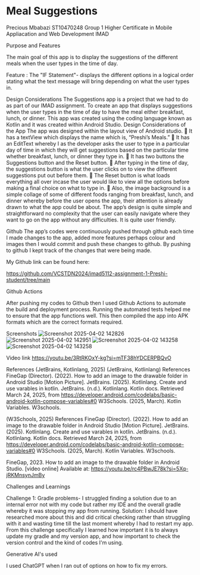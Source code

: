 # Meal Suggestions
Precious Mbabazi
ST10470248
Group 1
Higher Certificate in Mobile Appliacation
and Web Development
IMAD

Purpose and Features

The main goal of this app is to display the suggestions of the different meals when the user 
types in the time of day.  

Feature : The "IF Statement"-  displays the different options in a logical order stating what the text message will bring depending on what the 
user types in. 




Design Considerations
The Suggestions app is a project that we had to do as part of our IMAD
assignment. To create an app that displays suggestions when the user
types in the time of day to have the meal either breakfast, lunch, or dinner.
This app was created using the coding language known as Kotlin and it
was created within Android Studio.
Design Considerations of the App
The app was designed within the layout view of Android studio.
 It has a textView which displays the name which is, “Preshi’s Meals.”
 It has an EditText whereby I as the developer asks the user to type
in a particular day of time in which they will get suggestions based
on the particular time whether breakfast, lunch, or dinner they type
in.
 It has two buttons the Suggestions button and the Reset button.
 After typing in the time of day, the suggestions button is what the
user clicks on to view the different suggestions put out before them.
 The Reset button is what loads everything all over incase the user
would like to view all the options before making a final choice on
what to type in.
 Also, the image background is a simple collage of some of different
foods ranging from breakfast, lunch, and dinner whereby before the
user opens the app, their attention is already drawn to what the app
could be about.
The app’s design is quite simple and straightforward no complexity that
the user can easily navigate where they want to go on the app without any
difficulties. It is quite user friendly.

Github
The app’s codes were continuously pushed through github each time I
made changes to the app, added more features perhaps colour and
images then I would commit and push these changes to github. By
pushing to github I kept track of the changes that were being made.

My Github link can be found here:

https://github.com/VCSTDN2024/imad5112-assignment-1-Preshi-student/tree/main

Github Actions

After pushing my codes to Github then I used Github Actions to automate the build and deployment process. 
Running the automated tests helped me to ensure that the app functions well. 
This then compiled the app into APK formats which are the correct formats required. 



Screenshots
![Screenshot 2025-04-02 142826](https://github.com/user-attachments/assets/b5df3774-23e4-45eb-810f-aef6050b543b)
![Screenshot 2025-04-02 142951](https://github.com/user-attachments/assets/1c72deb5-cd39-4e00-b643-dd00e816d3f7)
![Screenshot 2025-04-02 143258](https://github.com/user-attachments/assets/0fb3dbfe-ec52-4125-a037-9ce8ba5c052b)
![Screenshot 2025-04-02 143258](https://github.com/user-attachments/assets/1cc42d41-670e-437e-97bf-2a5b01e7ac89)







Video link
https://youtu.be/3RtRKOxY-kg?si=mTF38hYDCERPBQvO

References
(JetBrains, Kotlinlang, 2025)
(JetBrains, Kotlinlang)
References
FineGap (Director). (2022). How to add an image to the drawable folder in Android Studio
[Motion Picture].
JetBrains. (2025). Kotlinlang. Create and use varables in kotlin.
JetBrains. (n.d.). Kotlinlang. Kotlin docs. Retrieved March 24, 2025, from
https://developer.android.com/codelabs/basic-android-kotlin-compose-variables#0
W3Schools. (2025, March). Kotlin Variables. W3schools.

(W3Schools, 2025)
References
FineGap (Director). (2022). How to add an image to the drawable folder in Android Studio
[Motion Picture].
JetBrains. (2025). Kotlinlang. Create and use varables in kotlin.
JetBrains. (n.d.). Kotlinlang. Kotlin docs. Retrieved March 24, 2025, from
https://developer.android.com/codelabs/basic-android-kotlin-compose-variables#0
W3Schools. (2025, March). Kotlin Variables. W3schools.

FineGap, 2023. How to add an image to the drawable folder in Android
Studio. [video online] Available at:
https://youtu.be/rc4PBwJE78k?si=5Xq-jRKMnsynJmBy

Challenges and Learnings 

Challenge 1: Gradle problems-  I struggled finding a solution due to an internal error not with my code but rather my IDE and the overall gradle whereby it was stopping my app from running. 
    Solution: I should have researched more about this and did critical checking  rather than struggling with it and wasting time till the last moment whereby I had to restart my app. 
From this challenge specifically I learned how important it is to always update my gradle and my version app, and how important to check the version control and the kind of codes I'm using. 

Generative AI's used 

I used ChatGPT when I ran out of options on how to fix my errors. 


    

    
